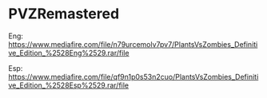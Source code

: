 # PVZRemastered

Eng: https://www.mediafire.com/file/n79urcemolv7pv7/PlantsVsZombies_Definitive_Edition_%2528Eng%2529.rar/file

Esp: https://www.mediafire.com/file/qf9n1p0s53n2cuo/PlantsVsZombies_Definitive_Edition_%2528Esp%2529.rar/file
